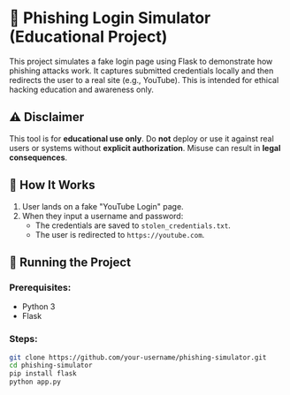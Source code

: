 # 🎣 Phishing Login Simulator (Educational Project)

This project simulates a fake login page using Flask to demonstrate how phishing attacks work. It captures submitted credentials locally and then redirects the user to a real site (e.g., YouTube). This is intended for ethical hacking education and awareness only.

## ⚠️ Disclaimer

This tool is for **educational use only**. Do **not** deploy or use it against real users or systems without **explicit authorization**. Misuse can result in **legal consequences**.

## 🔧 How It Works

1. User lands on a fake "YouTube Login" page.
2. When they input a username and password:
   - The credentials are saved to `stolen_credentials.txt`.
   - The user is redirected to `https://youtube.com`.

## 🚀 Running the Project

### Prerequisites:
- Python 3
- Flask

### Steps:

```bash
git clone https://github.com/your-username/phishing-simulator.git
cd phishing-simulator
pip install flask
python app.py
